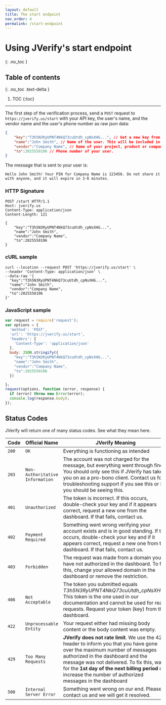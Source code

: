 ```yaml
---
layout: default
title: The start endpoint
nav_order: 4
permalink: /start-endpoint
---
```


# Using JVerify's start endpoint
{: .no_toc }

## Table of contents
{: .no_toc .text-delta }

1. TOC
{:toc}

---

The first step of the verification process, send a `POST` request to `https://jverify.us/start` with your API key, the user's name, and the vendor name and the user's phone number as raw json data:

```json
{
    "key":"T3h5N3RyUPNT4NkQ73cuUtdh_cpNsXHG...", // Get a new key from your JVerify account
    "name":"John Smith", // Name of the user. This will be included in the text message
    "vendor":"Company Name", // Name of your project, product or company. This will be included in the message
    "to":2025550106 // Phone number of your user.
}
```

The message that is sent to your user is:

```
Hello John Smith! Your PIN for Company Name is 123456. Do not share it with anyone, and it will expire in 3-6 minutes.
```

### HTTP Signature

```http
POST /start HTTP/1.1
Host: jverify.us
Content-Type: application/json
Content-Length: 121

{
    "key":"T3h5N3RyUPNT4NkQ73cuUtdh_cpNsXHG...",
    "name":"John Smith",
    "vendor":"Company Name",
    "to":2025550106
}
```

### cURL sample

```
curl --location --request POST 'https://jverify.us/start' \
--header 'Content-Type: application/json' \
--data-raw '{
  "key":"T3h5N3RyUPNT4NkQ73cuUtdh_cpNsXHG...",
  "name":"John Smith",
  "vendor":"Company Name",
  "to":2025550106
}'
```

### JavaScript sample

```javascript
var request = require('request');
var options = {
  'method': 'POST',
  'url': 'https://jverify.us/start',
  'headers': {
    'Content-Type': 'application/json'
  },
  body: JSON.stringify({
    "key":"T3h5N3RyUPNT4NkQ73cuUtdh_cpNsXHG...",
    "name":"John Smith",
    "vendor":"Company Name",
    "to":2025550106
  })

};
request(options, function (error, response) {
  if (error) throw new Error(error);
  console.log(response.body);
});
```

## Status Codes

JVerify will return one of many status codes. See what they mean here.

| Code  | Official Name                   | JVerify Meaning                                              |
| ----- | ------------------------------- | ------------------------------------------------------------ |
| `200` | `OK`                            | Everything is functioning as intended                        |
| `203` | `Non-Authoritative Information` | The account was not charged for the message, but everything went through fine. You should only see this if JVerify has taken you on as a pro-bono client. Contact us for troubleshooting support if you see this or if you should be seeing this. |
| `401` | `Unauthorized`                  | The token is incorrect.  If this occurs, double-check your key and if it appears correct, request a new one from the dashboard. If that fails, contact us. |
| `402` | `Payment Required`              | Something went wrong verifying your account exists and is in good standing. If this occurs, double-check your key and if it appears correct, request a new one from the dashboard. If that fails, contact us. |
| `403` | `Forbidden`                     | The request was made from a domain you have not authorized in the dashboard. To fix this, change your allowed domain in the dashboard or remove the restriction. |
| `406` | `Not Acceptable`                | The token you submitted equals *T3h5N3RyUPNT4NkQ73cuUtdh_cpNsXHG...* This token is the one used in our documentation and cannot be used for real requests. Request your token (key) from the dashboard. |
| `422` | `Unprocessable Entity`          | Your request either had missing body content or the body content was empty. |
| `429` | `Too Many Requests`             | **JVerify does not rate limit**. We use the 429 header to inform you that you have gone over the maximum number of messages authorized in the dashboard and the message was not delivered. To fix this, wait for the **1st day of the next billing period** or increase the number of authorized messages in the dashboard |
| `500` | `Internal Server Error`         | Something went wrong on our end. Please contact us and we will get it resolved. |


